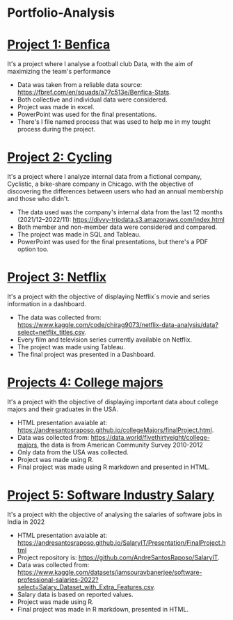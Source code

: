 # Portfolio-Analysis

# [Project 1: Benfica](https://github.com/AndreSantosRaposo/Benfica)

It's a project where I analyse a football club Data, with the aim of maximizing the team's performance

- Data was taken from a reliable data source: https://fbref.com/en/squads/a77c513e/Benfica-Stats. 
- Both collective and individual data were considered.
- Project was made in excel.
- PowerPoint was used for the final presentations.
- There's I file named process that was used to help me in my tought process during the project.


# [Project 2: Cycling](https://github.com/AndreSantosRaposo/cycling)

It's a project where I analyze internal data from a fictional company, Cyclistic, a bike-share company in Chicago. with the objective of discovering the differences between users who had an annual membership and those who didn't.

- The data used was the company's internal data from the last 12 months (2021/12–2022/11): https://divvy-tripdata.s3.amazonaws.com/index.html
- Both member and non-member data were considered and compared.
- The project was made in SQL and Tableau.
- PowerPoint was used for the final presentations, but there's a PDF option too.


# [Project 3: Netflix](https://public.tableau.com/app/profile/andr.6016/viz/netflixDB/Netflix?publish=yes)

It's a project with the objective of displaying Netflix´s movie and series information in a dashboard.

- The data was collected from: https://www.kaggle.com/code/chirag9073/netflix-data-analysis/data?select=netflix_titles.csv.
- Every film and television series currently available on Netflix.
- The project was made using Tableau.
- The final project was presented in a Dashboard.

# [Projects 4: College majors](https://github.com/AndreSantosRaposo/collegeMajors)

It's a project with the objective of displaying important data about college majors and their graduates in the USA.

- HTML presentation avaiable at: https://andresantosraposo.github.io/collegeMajors/finalProject.html.
- Data was collected from: https://data.world/fivethirtyeight/college-majors, the data is from American Community Survey 2010-2012
- Only data from the USA was collected.
- Project was made using R.
- Final project was made using R markdown and presented in HTML.

# [Project 5: Software Industry Salary](https://github.com/AndreSantosRaposo/SalaryIT)

It's a project with the objective of analysing the salaries of software jobs in India in 2022

- HTML presentation avaiable at: https://andresantosraposo.github.io/SalaryIT/Presentation/FinalProject.html
- Project repository is: https://github.com/AndreSantosRaposo/SalaryIT.
- Data was collected from: https://www.kaggle.com/datasets/iamsouravbanerjee/software-professional-salaries-2022?select=Salary_Dataset_with_Extra_Features.csv.
- Salary data is based on reported values.
- Project was made using R.
- Final project was made in R markdown, presented in HTML.
